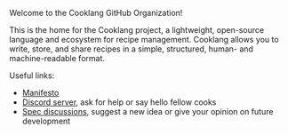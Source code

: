 Welcome to the Cooklang GitHub Organization!

This is the home for the Cooklang project, a lightweight, open-source language and ecosystem for recipe management. Cooklang allows you to write, store, and share recipes in a simple, structured, human- and machine-readable format.

Useful links:
- [Manifesto](./MANIFESTO.md)
- [Discord server](https://discord.gg/zReB3s3Q), ask for help or say hello fellow cooks
- [Spec discussions](https://github.com/cooklang/spec/discussions), suggest a new idea or give your opinion on future development


